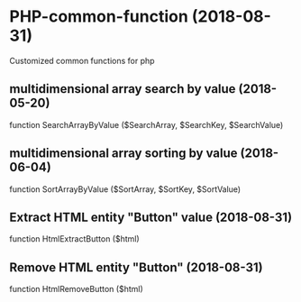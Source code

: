 # PHP-common-function (2018-08-31)

Customized common functions for php

## multidimensional array search by value (2018-05-20)

function SearchArrayByValue ($SearchArray, $SearchKey, $SearchValue)

## multidimensional array sorting by value (2018-06-04)

function SortArrayByValue ($SortArray, $SortKey, $SortValue)

## Extract HTML entity "Button" value (2018-08-31)

function HtmlExtractButton ($html)

## Remove HTML entity "Button" (2018-08-31)

function HtmlRemoveButton ($html)